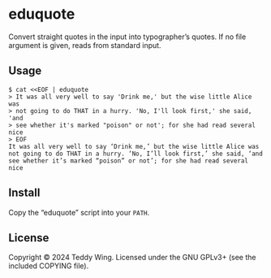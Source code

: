 eduquote
========

Convert straight quotes in the input into typographer’s quotes. If no file
argument is given, reads from standard input.


## Usage

	$ cat <<EOF | eduquote
	> It was all very well to say 'Drink me,' but the wise little Alice was
	> not going to do THAT in a hurry. 'No, I'll look first,' she said, 'and
	> see whether it's marked "poison" or not'; for she had read several nice
	> EOF
	It was all very well to say ‘Drink me,’ but the wise little Alice was
	not going to do THAT in a hurry. ‘No, I’ll look first,’ she said, ‘and
	see whether it’s marked “poison” or not’; for she had read several nice


## Install
Copy the “eduquote” script into your `PATH`.


## License
Copyright © 2024 Teddy Wing. Licensed under the GNU GPLv3+ (see the included
COPYING file).
